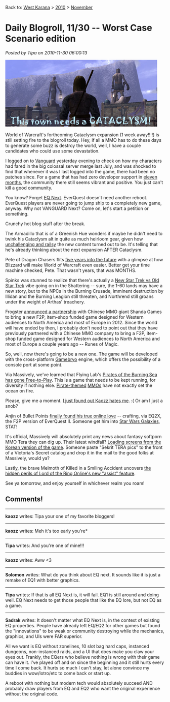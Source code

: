 Back to: [West Karana](/posts/westkarana.md) > [2010](/posts/2010/westkarana.md) > [November](./westkarana.md)
# Daily Blogroll, 11/30 -- Worst Case Scenario edition

*Posted by Tipa on 2010-11-30 06:00:13*

![](../../../uploads/2010/11/vgclient-2010-11-29-20-32-30-42.jpg "Well, Vanguard needs SOMETHING!")

World of Warcraft's forthcoming Cataclysm expansion (1 week away!!!!) is still setting fire to the blogroll today. Hey, if all a MMO has to do these days to generate some buzz is destroy the world, well, I have a couple candidates who could use some devastation.

I logged on to [Vanguard](http://vgplayers.station.sony.com/) yesterday evening to check on how my characters had fared in the big colossal server merge last July, and was shocked to find that whenever it was I last logged into the game, there had been no patches since. For a game that has had zero developer support in [eleven months](http://vgplayers.station.sony.com/gameUpdates.vm), the community there still seems vibrant and positive. You just can't kill a good community.

You know? Forget [EQ Next](http://www.joystiq.com/2010/08/07/soe-unveils-everquest-next-at-fan-faire/). EverQuest doesn't need another reboot. EverQuest players are never going to jump ship to a completely new game, anyway. Why not VANGUARD Next? Come on, let's start a petition or something.

Crunchy hot blog stuff after the break.


The Armadillo that is of a Greenish Hue wonders if maybe he didn't need to twink his Cataclysm alt in quite as much heirloom gear, given how [unchallenging and railsy](http://playervsdeveloper.blogspot.com/2010/11/scattered-shattering-impressions.html) the new content turned out to be. It's telling that he's already thinking about the next expansion AFTER Cataclysm.

Pete of Dragon Chasers flits [five years into the future](http://dragonchasers.com/2010/11/29/next-gen-wow/) with a glimpse at how Blizzard will make World of Warcraft even easier. Better get your time machine checked, Pete. That wasn't years, that was MONTHS.

Spinks was stunned to realize that there's actually a [New Star Trek vs Old Star Trek](http://spinksville.wordpress.com/2010/11/29/cataclysm-we-didnt-remake-the-low-level-zones-for-you/) vibe going on in the Shattering -- sure, the 1-60 lands may have a new story, but to the NPCs in the Burning Crusade, imminent destruction by Illidan and the Burning Leagion still threaten, and Northrend still groans under the weight of Arthas' treachery.

Frogster [announced a partnership](http://www.frogster.de/en/news,id277,frogster_gains_top_new_mmo_game_license_release_2012.html#news277) with Chinese MMO giant Shanda Games to bring a new F2P, item-shop funded game designed for Western audiences to North America and most of Europe in 2012. Since the world will have ended by then, I probably don't need to point out that they have previously partnered with a Chinese MMO company to bring a F2P, item-shop funded game designed for Western audiences to North America and most of Europe a couple years ago -- Runes of Magic. 

So, well, now there's going to be a new one. The game will be developed with the cross-platform [Gamebryo](http://en.wikipedia.org/wiki/Gamebryo) engine, which offers the possibility of a console port at some point.

Via Massively, we've learned that Flying Lab's [Pirates of the Burning Sea has gone Free-to-Play](http://massively.joystiq.com/2010/11/29/pirates-of-the-burning-sea-now-sailing-the-free-to-play-seas/). This is a game that needs to be kept running, for diversity if nothing else. [Pirate-themed](http://piratesonline.go.com/) [MMOs](http://en.florensia-online.com/) have not exactly set the ocean on fire.

Please, give me a moment. [I just found out Kaozz hates me](http://www.ectmmo.com/2010/11/wheres-love.html). :( Or am I just a snob?

Anjin of Bullet Points [finally found his true online love](http://bulletpointsblog.blogspot.com/2010/11/played-lately-everquest-2-extended.html) -- crafting, via EQ2X, the F2P version of EverQuest II. Someone get him into [Star Wars Galaxies](http://swg.wikia.com/wiki/Crafting), STAT!

It's official, Massively will absolutely print any news about fantasy softporn MMO Tera they can dig up. Their latest windfall? [Loading screens from the Korean version of the game](http://massively.joystiq.com/2010/11/29/tera-korean-loading-screens-give-story-clues/). Someone paste "Sekrit TERA pics" to the front of a Victoria's Secret catalog and drop it in the mail to the good folks at Massively, would ya?

Lastly, the brave Melmoth of Killed in a Smiling Accident uncovers [the hidden perils of Lord of the Ring Online's new "assist" feature](http://www.kiasa.org/2010/11/29/no-degree-of-knowledge-attainable-by-man-is-able-to-set-him-above-the-want-of-hourly-assistance/).

See ya tomorrow, and enjoy yourself in whichever realm you roam!
## Comments!

---

**kaozz** writes: Tipa your one of my favorite bloggers!

---

**kaozz** writes: Meh it's too early you're*

---

**Tipa** writes: And you're one of mine!!!

---

**kaozz** writes: Aww <3

---

**Solomon** writes: What do you think about EQ next. It sounds like it is just a remake of EQ1 with better graphics.

---

**Tipa** writes: If that is all EQ Next is, it will fail. EQ1 is still around and doing well. EQ Next needs to get those people that like the EQ lore, but not EQ as a game. 

---

**Sadrak** writes: It doesn't matter what EQ Next is, in the context of existing EQ properties. People have already left EQ/EQ2 for other games but found the "innovations" to be weak or community destroying while the mechanics, graphics, and UIs were FAR superior.

All we want is EQ without zonelines, 10 slot bag hard caps, instanced dungeons, non-instanced raids, and a UI that does make you claw your eyes out. Frankly, the EQers who believe nothing is wrong with their game can have it. I've played off and on since the beginning and it still hurts every time I come back. It hurts so much I can't stay, let alone convince my buddies in wow/lotro/etc to come back or start up.

A reboot with nothing but modern tech would absolutely succeed AND probably draw players from EQ and EQ2 who want the original experience without the original code.

